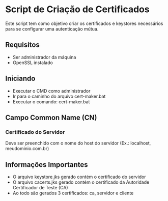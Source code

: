 # Script de Criação de Certificados

Este script tem como objetivo criar os certificados e keystores necessários para se configurar uma autenticação mútua.


## Requisitos

* Ser administrador da máquina
* OpenSSL instalado


## Iniciando

* Executar o CMD como administrador
* Ir para o caminho do arquivo cert-maker.bat 
* Executar o comando: cert-maker.bat


## Campo Common Name (CN)

### Certificado do Servidor

Deve ser preenchido com o nome do host do servidor (Ex.: localhost, meudominio.com.br)


## Informações Importantes

* O arquivo keystore.jks gerado contém o certificado do servidor
* O arquivo cacerts.jks gerado contém o certificado da Autoridade Certificador de Teste (CA)
* Ao todo são gerados 3 certificados: ca, servidor e cliente
